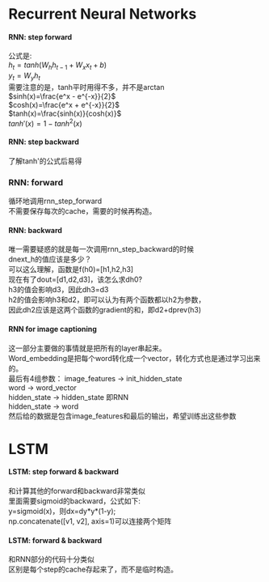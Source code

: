 # Recurrent Neural Networks

#### RNN: step forward
公式是:  
$h_t=tanh(W_hh_{t-1}+W_xx_t+b)$  
$y_t=W_yh_t$  
需要注意的是，tanh平时用得不多，并不是arctan  
$sinh(x)=\frac{e^x - e^{-x}}{2}$  
$cosh(x)=\frac{e^x + e^{-x}}{2}$  
$tanh(x)=\frac{sinh(x)}{cosh(x)}$  
$tanh'(x)=1-tanh^2(x)$  

#### RNN: step backward
了解tanh'的公式后易得  

### RNN: forward
循环地调用rnn_step_forward  
不需要保存每次的cache，需要的时候再构造。  

#### RNN: backward
唯一需要疑惑的就是每一次调用rnn_step_backward的时候  
dnext_h的值应该是多少？  
可以这么理解，函数是f(h0)=[h1,h2,h3]  
现在有了dout=[d1,d2,d3]，该怎么求dh0?  
h3的值会影响d3，因此dh3=d3  
h2的值会影响h3和d2，即可以认为有两个函数都以h2为参数，  
因此dh2应该是这两个函数的gradient的和，即d2+dprev(h3)  

#### RNN for image captioning
这一部分主要做的事情就是把所有的layer串起来。  
Word_embedding是把每个word转化成一个vector，转化方式也是通过学习出来的。  
最后有4组参数：
image_features -> init_hidden_state  
word -> word_vector  
hidden_state -> hidden_state  即RNN  
hidden_state -> word  
然后给的数据是包含image_features和最后的输出，希望训练出这些参数  

# LSTM
#### LSTM: step forward & backward
和计算其他的forward和backward非常类似  
里面需要sigmoid的backward，公式如下:  
y=sigmoid(x)，则dx=dy\*y\*(1-y);  
np.concatenate([v1, v2], axis=1)可以连接两个矩阵  

#### LSTM: forward & backward
和RNN部分的代码十分类似  
区别是每个step的cache存起来了，而不是临时构造。
